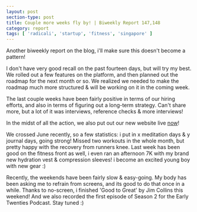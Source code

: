 ```yaml
---
layout: post
section-type: post
title: Couple more weeks fly by! | Biweekly Report 147,148
category: report
tags: [ 'radicali', 'startup', 'fitness', 'singapore' ]
---
```


Another biweekly report on the blog, i'll make sure this doesn't become a pattern!

I don't have very good recall on the past fourteen days, but will try my best. We rolled out a few features on the platform, and then planned out the roadmap for the next month or so. We realized we needed to make the roadmap much more structured & will be working on it in the coming week.

The last couple weeks have been fairly positive in terms of our hiring efforts, and also in terms of figuring out a long-term strategy. Can't share more, but a lot of it was interviews, reference checks & more interviews!

In the midst of all the action, we also put out our new website live [now](www.meetmica.io)!

We crossed June recently, so a few statistics: i put in x meditation days & y journal days, going strong! Missed two workouts in the whole month, but pretty happy with the recovery from runners knee. Last week has been good on the fitness front as well, i even ran an afternoon 7K with my brand new hydration vest & compression sleeves! i become an excited young boy with new gear :)

Recently, the weekends have been fairly slow & easy-going. My body has been asking me to refrain from screens, and its good to do that once in a while. Thanks to no-screen, i finished 'Good to Great' by Jim Collins this weekend! And we also recorded the first episode of Season 2 for the Early Twenties Podcast. Stay tuned :)